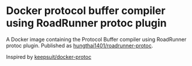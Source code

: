 # Docker protocol buffer compiler using RoadRunner protoc plugin

A Docker image containing the Protocol Buffer compiler using RoadRunner protoc plugin.
Published as [hungthai1401/roadrunner-protoc](https://hub.docker.com/r/hungthai1401/roadrunner-protoc).

Inspired by [keepsuit/docker-protoc](https://github.com/keepsuit/docker-protoc)
